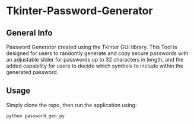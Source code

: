 # Tkinter-Password-Generator

## General Info

Password Generator created using the Tkinter GUI library. This Tool is designed for users to randomly generate and copy secure passwords with an adjustable slider for passwords up to 32 characters in length, and the added capability for users to decide which symbols to include within the generated password.

## Usage

Simply clone the repo, then run the application using:
```bash
python password_gen.py
```
